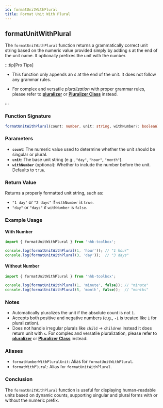 ```yaml
---
id: formatUnitWithPlural  
title: Format Unit With Plural  
---
```


## formatUnitWithPlural

The `formatUnitWithPlural` function returns a grammatically correct unit string based on the numeric value provided simply by adding s at the end of the unit name. It optionally prefixes the unit with the number.

:::tip[Pro Tips]

- This function only appends an _s_ at the end of the unit. It does not follow any grammar rules.

- For complex and versatile _pluralization_ with proper grammar rules, please refer to [**pluralizer**](/docs/utilities/string/pluralizer) or [**Pluralizer Class**](/docs/classes/Pluralizer) instead.

:::

### Function Signature

```typescript
formatUnitWithPlural(count: number, unit: string, withNumber?: boolean): string;
```

### Parameters

- **`count`**: The numeric value used to determine whether the unit should be singular or plural.
- **`unit`**: The base unit string (e.g., `"day"`, `"hour"`, `"month"`).
- **`withNumber`** (optional): Whether to include the number before the unit. Defaults to `true`.

### Return Value

Returns a properly formatted unit string, such as:

- `"1 day"` or `"2 days"` if `withNumber` is `true`.
- `"day"` or `"days"` if `withNumber` is `false`.

### Example Usage

#### With Number

```typescript
import { formatUnitWithPlural } from 'nhb-toolbox';

console.log(formatUnitWithPlural(1, 'hour')); // "1 hour"
console.log(formatUnitWithPlural(3, 'day'));  // "3 days"
```

#### Without Number

```typescript
import { formatUnitWithPlural } from 'nhb-toolbox';

console.log(formatUnitWithPlural(1, 'minute', false)); // "minute"
console.log(formatUnitWithPlural(5, 'month', false));  // "months"
```

### Notes

- Automatically pluralizes the unit if the absolute count is not `1`.
- Accepts both positive and negative numbers (e.g., `-1` is treated like `1` for pluralization).
- Does not handle irregular plurals like `child` -> `children` instead it does return unit with `s`. For complex and versatile pluralization, please refer to [**pluralizer**](/docs/utilities/string/pluralizer) or [**Pluralizer Class**](/docs/classes/Pluralizer) instead.

### Aliases

- `formatNumberWithPluralUnit`: Alias for `formatUnitWithPlural`.
- `formatWithPlural`: Alias for `formatUnitWithPlural`.

### Conclusion

The `formatUnitWithPlural` function is useful for displaying human-readable units based on dynamic counts, supporting singular and plural forms with or without the numeric prefix.
